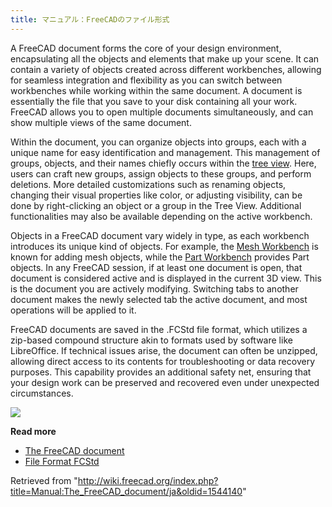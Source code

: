 ```yaml
---
title: マニュアル：FreeCADのファイル形式
---
```


A FreeCAD document forms the core of your design environment, encapsulating all the objects and elements that make up your scene. It can contain a variety of objects created across different workbenches, allowing for seamless integration and flexibility as you can switch between workbenches while working within the same document. A document is essentially the file that you save to your disk containing all your work. FreeCAD allows you to open multiple documents simultaneously, and can show multiple views of the same document.

Within the document, you can organize objects into groups, each with a unique name for easy identification and management. This management of groups, objects, and their names chiefly occurs within the [tree view](/Tree_view "Tree view"). Here, users can craft new groups, assign objects to these groups, and perform deletions. More detailed customizations such as renaming objects, changing their visual properties like color, or adjusting visibility, can be done by right-clicking an object or a group in the Tree View. Additional functionalities may also be available depending on the active workbench.

Objects in a FreeCAD document vary widely in type, as each workbench introduces its unique kind of objects. For example, the [Mesh Workbench](/Mesh_Workbench "Mesh Workbench") is known for adding mesh objects, while the [Part Workbench](/Part_Workbench "Part Workbench") provides Part objects. In any FreeCAD session, if at least one document is open, that document is considered active and is displayed in the current 3D view. This is the document you are actively modifying. Switching tabs to another document makes the newly selected tab the active document, and most operations will be applied to it.

FreeCAD documents are saved in the .FCStd file format, which utilizes a zip-based compound structure akin to formats used by software like LibreOffice. If technical issues arise, the document can often be unzipped, allowing direct access to its contents for troubleshooting or data recovery purposes. This capability provides an additional safety net, ensuring that your design work can be preserved and recovered even under unexpected circumstances.

![](/images/FreeCAD_022_Document.png)

**Read more**

- [The FreeCAD document](/Document_structure "Document structure")
- [File Format FCStd](/File_Format_FCStd "File Format FCStd")

Retrieved from "<http://wiki.freecad.org/index.php?title=Manual:The_FreeCAD_document/ja&oldid=1544140>"
